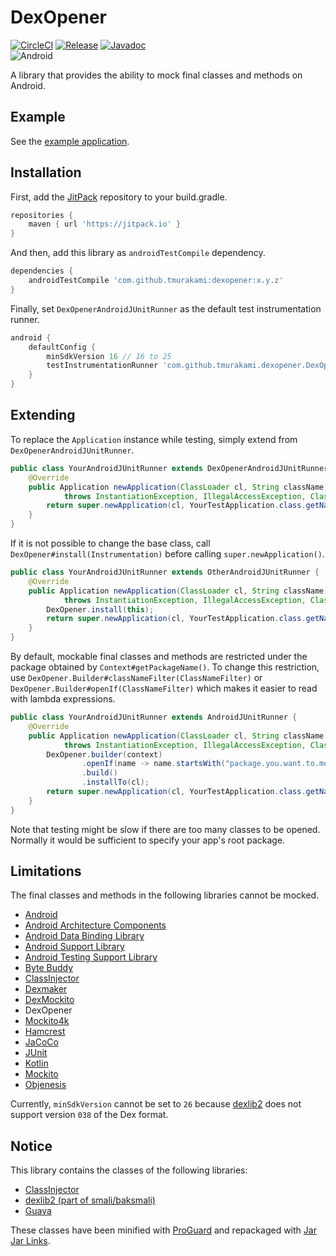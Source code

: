 # DexOpener

[![CircleCI](https://circleci.com/gh/tmurakami/dexopener.svg?style=shield)](https://circleci.com/gh/tmurakami/dexopener)
[![Release](https://jitpack.io/v/tmurakami/dexopener.svg)](https://jitpack.io/#tmurakami/dexopener)
[![Javadoc](https://img.shields.io/badge/Javadoc-0.10.0-brightgreen.svg)](https://jitpack.io/com/github/tmurakami/dexopener/0.10.0/javadoc/)<br>
![Android](https://img.shields.io/badge/Android-4.1%2B-blue.svg)

A library that provides the ability to mock final classes and methods on Android.

## Example

See the [example application](dexopener-example).

## Installation

First, add the [JitPack](https://jitpack.io/) repository to your build.gradle.
```groovy
repositories {
    maven { url 'https://jitpack.io' }
}
```

And then, add this library as `androidTestCompile` dependency.
```groovy
dependencies {
    androidTestCompile 'com.github.tmurakami:dexopener:x.y.z'
}
```

Finally, set `DexOpenerAndroidJUnitRunner` as the default test instrumentation runner.
```groovy
android {
    defaultConfig {
        minSdkVersion 16 // 16 to 25
        testInstrumentationRunner 'com.github.tmurakami.dexopener.DexOpenerAndroidJUnitRunner'
    }
}
```

## Extending

To replace the `Application` instance while testing, simply extend from `DexOpenerAndroidJUnitRunner`.
```java
public class YourAndroidJUnitRunner extends DexOpenerAndroidJUnitRunner {
    @Override
    public Application newApplication(ClassLoader cl, String className, Context context)
            throws InstantiationException, IllegalAccessException, ClassNotFoundException {
        return super.newApplication(cl, YourTestApplication.class.getName(), context);
    }
}
```

If it is not possible to change the base class, call `DexOpener#install(Instrumentation)` before calling `super.newApplication()`.
```java
public class YourAndroidJUnitRunner extends OtherAndroidJUnitRunner {
    @Override
    public Application newApplication(ClassLoader cl, String className, Context context)
            throws InstantiationException, IllegalAccessException, ClassNotFoundException {
        DexOpener.install(this);
        return super.newApplication(cl, YourTestApplication.class.getName(), context);
    }
}
```

By default, mockable final classes and methods are restricted under the package obtained by `Context#getPackageName()`.
To change this restriction, use `DexOpener.Builder#classNameFilter(ClassNameFilter)` or `DexOpener.Builder#openIf(ClassNameFilter)` which makes it easier to read with lambda expressions.
```java
public class YourAndroidJUnitRunner extends AndroidJUnitRunner {
    @Override
    public Application newApplication(ClassLoader cl, String className, Context context)
            throws InstantiationException, IllegalAccessException, ClassNotFoundException {
        DexOpener.builder(context)
                .openIf(name -> name.startsWith("package.you.want.to.mock."))
                .build()
                .installTo(cl);
        return super.newApplication(cl, YourTestApplication.class.getName(), context);
    }
}
```

Note that testing might be slow if there are too many classes to be opened.
Normally it would be sufficient to specify your app's root package.

## Limitations

The final classes and methods in the following libraries cannot be mocked.

- [Android](https://developer.android.com/reference/packages.html)
- [Android Architecture Components](https://developer.android.com/topic/libraries/architecture/index.html)
- [Android Data Binding Library](https://developer.android.com/topic/libraries/data-binding/index.html)
- [Android Support Library](https://developer.android.com/topic/libraries/support-library/index.html)
- [Android Testing Support Library](https://developer.android.com/topic/libraries/testing-support-library/index.html)
- [Byte Buddy](http://bytebuddy.net/)
- [ClassInjector](https://github.com/tmurakami/classinjector)
- [Dexmaker](https://github.com/linkedin/dexmaker)
- [DexMockito](https://github.com/tmurakami/dexmockito)
- DexOpener
- [Mockito4k](https://github.com/tmurakami/mockito4k)
- [Hamcrest](https://github.com/hamcrest/JavaHamcrest)
- [JaCoCo](http://www.eclemma.org/jacoco/)
- [JUnit](http://junit.org/)
- [Kotlin](https://kotlinlang.org/)
- [Mockito](http://site.mockito.org/)
- [Objenesis](http://objenesis.org/)

Currently, `minSdkVersion` cannot be set to `26` because [dexlib2](https://github.com/JesusFreke/smali) does not support version `038` of the Dex format.

## Notice

This library contains the classes of the following libraries:

- [ClassInjector](https://github.com/tmurakami/classinjector)
- [dexlib2 (part of smali/baksmali)](https://github.com/JesusFreke/smali)
- [Guava](https://github.com/google/guava)

These classes have been minified with [ProGuard](https://www.guardsquare.com/en/proguard) and repackaged with [Jar Jar Links](https://code.google.com/archive/p/jarjar/).
